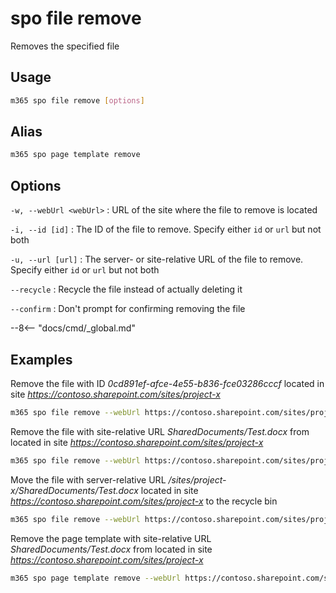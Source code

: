# spo file remove

Removes the specified file

## Usage

```sh
m365 spo file remove [options]
```

## Alias

```sh
m365 spo page template remove
```

## Options

`-w, --webUrl <webUrl>`
: URL of the site where the file to remove is located

`-i, --id [id]`
: The ID of the file to remove. Specify either `id` or `url` but not both

`-u, --url [url]`
: The server- or site-relative URL of the file to remove. Specify either `id` or `url` but not both

`--recycle`
: Recycle the file instead of actually deleting it

`--confirm`
: Don't prompt for confirming removing the file

--8<-- "docs/cmd/_global.md"

## Examples

Remove the file with ID _0cd891ef-afce-4e55-b836-fce03286cccf_ located in site _https://contoso.sharepoint.com/sites/project-x_

```sh
m365 spo file remove --webUrl https://contoso.sharepoint.com/sites/project-x --id 0cd891ef-afce-4e55-b836-fce03286cccf
```

Remove the file with site-relative URL _SharedDocuments/Test.docx_ from located in site _https://contoso.sharepoint.com/sites/project-x_

```sh
m365 spo file remove --webUrl https://contoso.sharepoint.com/sites/project-x --url SharedDocuments/Test.docx
```

Move the file with server-relative URL _/sites/project-x/SharedDocuments/Test.docx_ located in site _https://contoso.sharepoint.com/sites/project-x_ to the recycle bin

```sh
m365 spo file remove --webUrl https://contoso.sharepoint.com/sites/project-x --url /sites/project-x/SharedDocuments/Test.docx --recycle
```

Remove the page template with site-relative URL _SharedDocuments/Test.docx_ from located in site _https://contoso.sharepoint.com/sites/project-x_

```sh
m365 spo page template remove --webUrl https://contoso.sharepoint.com/sites/project-x --url SharedDocuments/Forms/Template.dotx
```
